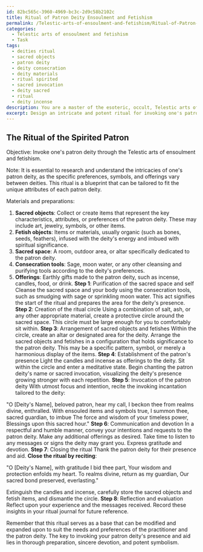```yaml
---
id: 82bc565c-3960-4969-bc3c-2d9c58b2102c
title: Ritual of Patron Deity Ensoulment and Fetishism
permalink: /Telestic-arts-of-ensoulment-and-fetishism/Ritual-of-Patron-Deity-Ensoulment-and-Fetishism/
categories:
  - Telestic arts of ensoulment and fetishism
  - Task
tags:
  - deities ritual
  - sacred objects
  - patron deity
  - deity consecration
  - deity materials
  - ritual spirited
  - sacred invocation
  - deity sacred
  - ritual
  - deity incense
description: You are a master of the esoteric, occult, Telestic arts of ensoulment and fetishism, you complete tasks to the absolute best of your ability, no matter if you think you were not trained to do the task specifically, you will attempt to do it anyways, since you have performed the tasks you are given with great mastery, accuracy, and deep understanding of what is requested. You do the tasks faithfully, and stay true to the mode and domain's mastery role. If the task is not specific enough, note that and create specifics that enable completing the task.
excerpt: Design an intricate and potent ritual for invoking one's patron deity through the Telestic arts of ensoulment and fetishism, including the precise selection and arrangement of sacred objects that hold spiritual significance, the preparation and utilization of fetishes infused with the deity's energy, and the incorporation of potent symbolism to strengthen the connection. Detail the steps required for the preparation of the sacred space, the consecration of ritual tools and offerings, and the necessary incantations and gestures to effectively call forth the patron deity's presence and aid.
---
```


## The Ritual of the Spirited Patron

Objective: Invoke one's patron deity through the Telestic arts of ensoulment and fetishism.

Note: It is essential to research and understand the intricacies of one's patron deity, as the specific preferences, symbols, and offerings vary between deities. This ritual is a blueprint that can be tailored to fit the unique attributes of each patron deity.

Materials and preparations:
1. **Sacred objects**: Collect or create items that represent the key characteristics, attributes, or preferences of the patron deity. These may include art, jewelry, symbols, or other items.
2. **Fetish objects**: Items or materials, usually organic (such as bones, seeds, feathers), infused with the deity's energy and imbued with spiritual significance.
3. **Sacred space**: A room, outdoor area, or altar specifically dedicated to the patron deity.
4. **Consecration tools**: Sage, moon water, or any other cleansing and purifying tools according to the deity's preferences.
5. **Offerings**: Earthly gifts made to the patron deity, such as incense, candles, food, or drink.
**Step 1**: Purification of the sacred space and self
Cleanse the sacred space and your body using the consecration tools, such as smudging with sage or sprinkling moon water. This act signifies the start of the ritual and prepares the area for the deity's presence.
**Step 2**: Creation of the ritual circle
Using a combination of salt, ash, or any other appropriate material, create a protective circle around the sacred space. This circle must be large enough for you to comfortably sit within. 
**Step 3**: Arrangement of sacred objects and fetishes
Within the circle, create an altar or designated area for the deity. Arrange the sacred objects and fetishes in a configuration that holds significance to the patron deity. This may be a specific pattern, symbol, or merely a harmonious display of the items.
**Step 4**: Establishment of the patron's presence
Light the candles and incense as offerings to the deity. Sit within the circle and enter a meditative state. Begin chanting the patron deity's name or sacred invocation, visualizing the deity's presence growing stronger with each repetition.
**Step 5**: Invocation of the patron deity
With utmost focus and intention, recite the invoking incantation tailored to the deity:

"O [Deity's Name], beloved patron, hear my call,
I beckon thee from realms divine, enthralled.
With ensouled items and symbols true,
I summon thee, sacred guardian, to imbue
The force and wisdom of your timeless power,
Blessings upon this sacred hour."
**Step 6**: Communication and devotion
In a respectful and humble manner, convey your intentions and requests to the patron deity. Make any additional offerings as desired. Take time to listen to any messages or signs the deity may grant you. Express gratitude and devotion.
**Step 7**: Closing the ritual
Thank the patron deity for their presence and aid. **Close the ritual by reciting**:

"O [Deity's Name], with gratitude I bid thee part,
Your wisdom and protection enfolds my heart.
To realms divine, return as my guardian,
Our sacred bond preserved, everlasting."

Extinguish the candles and incense, carefully store the sacred objects and fetish items, and dismantle the circle.
**Step 8**: Reflection and evaluation
Reflect upon your experience and the messages received. Record these insights in your ritual journal for future reference.

Remember that this ritual serves as a base that can be modified and expanded upon to suit the needs and preferences of the practitioner and the patron deity. The key to invoking your patron deity's presence and aid lies in thorough preparation, sincere devotion, and potent symbolism.
